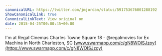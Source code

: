 ```yaml
---
canonicalURL: https://twitter.com/jmjordan/status/591753676001288192
ShowCanonicalLink: true
CanonicalLinkText: View original on
date: 2015-04-25T00:00:45+00:00
---
```

I'm at Regal Cinemas Charles Towne Square 18 - @regalmovies for Ex Machina in North Charleston, SC [www.swarmapp.com/c/gN8WOISJzoy](https://www.swarmapp.com/c/gN8WOISJzoy)